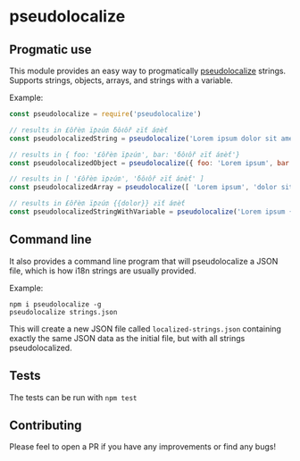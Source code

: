 # pseudolocalize

## Progmatic use

This module provides an easy way to progmatically [pseudolocalize](http://www.pseudolocalize.com/) strings. Supports strings, objects, arrays, and strings with a variable.

Example:

```JavaScript
const pseudolocalize = require('pseudolocalize')

// results in £ôřè₥ ïƥƨú₥ δôℓôř ƨïƭ á₥èƭ
const pseudolocalizedString = pseudolocalize('Lorem ipsum dolor sit amet')

// results in { foo: '£ôřè₥ ïƥƨú₥', bar: 'δôℓôř ƨïƭ á₥èƭ'}
const pseudolocalizedObject = pseudolocalize({ foo: 'Lorem ipsum', bar: 'dolor sit amet' })

// results in [ '£ôřè₥ ïƥƨú₥', 'δôℓôř ƨïƭ á₥èƭ' ]
const pseudolocalizedArray = pseudolocalize([ 'Lorem ipsum', 'dolor sit amet' ])

// results in £ôřè₥ ïƥƨú₥ {{dolor}} ƨïƭ á₥èƭ
const pseudolocalizedStringWithVariable = pseudolocalize('Lorem ipsum {{dolor}} sit amet')
```

## Command line

It also provides a command line program that will pseudolocalize a JSON file, which is how i18n strings are usually provided.

Example:

```Shell
npm i pseudolocalize -g
pseudolocalize strings.json
```

This will create a new JSON file called `localized-strings.json` containing exactly the same JSON data as the initial file, but with all strings pseudolocalized.

## Tests

The tests can be run with `npm test`

## Contributing

Please feel to open a PR if you have any improvements or find any bugs!
